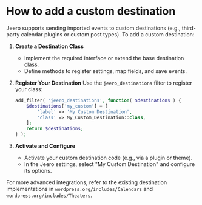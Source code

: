  # How to add a custom destination

 Jeero supports sending imported events to custom destinations (e.g., third-party calendar plugins or custom post types). To add a custom destination:

 1. **Create a Destination Class**
    - Implement the required interface or extend the base destination class.
    - Define methods to register settings, map fields, and save events.

 2. **Register Your Destination**
    Use the `jeero_destinations` filter to register your class:
    ```php
    add_filter( 'jeero_destinations', function( $destinations ) {
        $destinations['my_custom'] = [
            'label' => 'My Custom Destination',
            'class' => My_Custom_Destination::class,
        ];
        return $destinations;
    } );
    ```

 3. **Activate and Configure**
    - Activate your custom destination code (e.g., via a plugin or theme).
    - In the Jeero settings, select "My Custom Destination" and configure its options.

 For more advanced integrations, refer to the existing destination implementations in `wordpress.org/includes/Calendars` and `wordpress.org/includes/Theaters`.